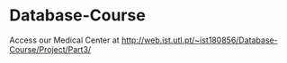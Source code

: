 # Database-Course

Access our Medical Center at http://web.ist.utl.pt/~ist180856/Database-Course/Project/Part3/
